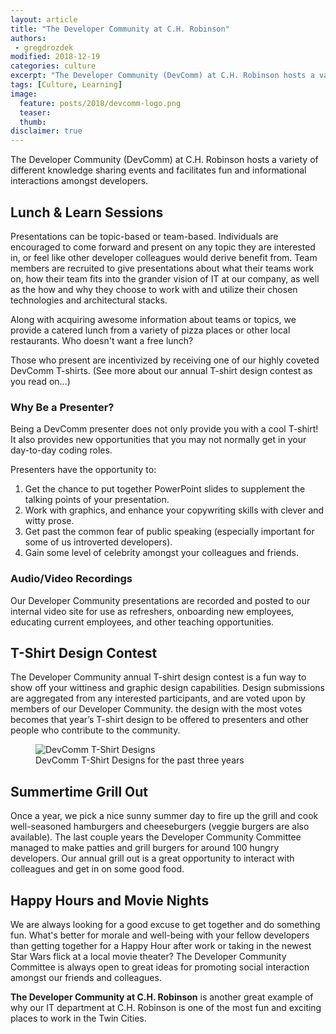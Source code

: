 ```yaml
---
layout: article
title: "The Developer Community at C.H. Robinson"
authors:
 - gregdrozdek
modified: 2018-12-19
categories: culture
excerpt: "The Developer Community (DevComm) at C.H. Robinson hosts a variety of different knowledge sharing events and facilitates fun and informational interactions amongst developers."
tags: [Culture, Learning]
image:
  feature: posts/2018/devcomm-logo.png
  teaser:
  thumb:
disclaimer: true
---
```


The Developer Community (DevComm) at C.H. Robinson hosts a variety of different knowledge sharing events and facilitates fun and informational interactions amongst developers.

## Lunch & Learn Sessions

Presentations can be topic-based or team-based. Individuals are encouraged to come forward and present on any topic they are interested in, or feel like other developer colleagues would derive benefit from. Team members are recruited to give presentations about what their teams work on, how their team fits into the grander vision of IT at our company, as well as the how and why they choose to work with and utilize their chosen technologies and architectural stacks. 

Along with acquiring awesome information about teams or topics, we provide a catered lunch from a variety of pizza places or other local restaurants. Who doesn't want a free lunch?

Those who present are incentivized by receiving one of our highly coveted DevComm T-shirts. (See more about our annual T-shirt design contest as you read on...)

### Why Be a Presenter?

Being a DevComm presenter does not only provide you with a cool T-shirt! It also provides new opportunities that you may not normally get in your day-to-day coding roles. 

Presenters have the opportunity to:

1. Get the chance to put together PowerPoint slides to supplement the talking points of your presentation.
2. Work with graphics, and enhance your copywriting skills with clever and witty prose.
3. Get past the common fear of public speaking (especially important for some of us introverted developers).
4. Gain some level of celebrity amongst your colleagues and friends.

### Audio/Video Recordings

Our Developer Community presentations are recorded and posted to our internal video site for use as refreshers, onboarding new employees, educating current employees, and other teaching opportunities.  

## T-Shirt Design Contest

The Developer Community annual T-shirt design contest is a fun way to show off your wittiness and graphic design capabilities. Design submissions are aggregated from any interested participants, and are voted upon by members of our Developer Community. the design with the most votes becomes that year’s T-shirt design to be offered to presenters and other people who contribute to the community.

<figure>
	<img src="{{site.url}}{{site.baseurl}}/images/posts/2018/devcomm-t-shirts.jpg"
	alt="DevComm T-Shirt Designs"
	aria-label="image showing 3 different DevComm T-Shirt Designs">
  <figcaption>DevComm T-Shirt Designs for the past three years</figcaption>
</figure>

## Summertime Grill Out

Once a year, we pick a nice sunny summer day to fire up the grill and cook well-seasoned hamburgers and cheeseburgers (veggie burgers are also available). The last couple years the Developer Community Committee managed to make patties and grill burgers for around 100 hungry developers. Our annual grill out is a great opportunity to interact with colleagues and get in on some good food.

## Happy Hours and Movie Nights

We are always looking for a good excuse to get together and do something fun. What's better for morale and well-being with your fellow developers than getting together for a Happy Hour after work or taking in the newest Star Wars flick at a local movie theater? The Developer Community Committee is always open to great ideas for promoting social interaction amongst our friends and colleagues.

**The Developer Community at C.H. Robinson** is another great example of why our IT department at C.H. Robinson is one of the most fun and exciting places to work in the Twin Cities.
